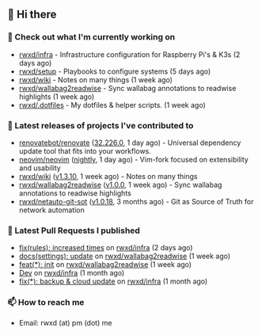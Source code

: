 ## 👋 Hi there

### 👷 Check out what I'm currently working on


- [rwxd/infra](https://github.com/rwxd/infra) - Infrastructure configuration for Raspberry Pi&#39;s &amp; K3s (2 days ago)
- [rwxd/setup](https://github.com/rwxd/setup) - Playbooks to configure systems (5 days ago)
- [rwxd/wiki](https://github.com/rwxd/wiki) - Notes on many things (1 week ago)
- [rwxd/wallabag2readwise](https://github.com/rwxd/wallabag2readwise) - Sync wallabag annotations to readwise highlights (1 week ago)
- [rwxd/.dotfiles](https://github.com/rwxd/.dotfiles) - My dotfiles &amp; helper scripts. (1 week ago)

### 🔭 Latest releases of projects I've contributed to


- [renovatebot/renovate](https://github.com/renovatebot/renovate) ([32.226.0](https://github.com/renovatebot/renovate/releases/tag/32.226.0), 1 day ago) - Universal dependency update tool that fits into your workflows.
- [neovim/neovim](https://github.com/neovim/neovim) ([nightly](https://github.com/neovim/neovim/releases/tag/nightly), 1 day ago) - Vim-fork focused on extensibility and usability
- [rwxd/wiki](https://github.com/rwxd/wiki) ([v1.3.10](https://github.com/rwxd/wiki/releases/tag/v1.3.10), 1 week ago) - Notes on many things
- [rwxd/wallabag2readwise](https://github.com/rwxd/wallabag2readwise) ([v1.0.0](https://github.com/rwxd/wallabag2readwise/releases/tag/v1.0.0), 1 week ago) - Sync wallabag annotations to readwise highlights
- [rwxd/netauto-git-sot](https://github.com/rwxd/netauto-git-sot) ([v1.0.18](https://github.com/rwxd/netauto-git-sot/releases/tag/v1.0.18), 3 months ago) - Git as Source of Truth for network automation

### 🔨 Latest Pull Requests I published


- [fix(rules): increased times](https://github.com/rwxd/infra/pull/67) on [rwxd/infra](https://github.com/rwxd/infra) (2 days ago)
- [docs(settings): update](https://github.com/rwxd/wallabag2readwise/pull/4) on [rwxd/wallabag2readwise](https://github.com/rwxd/wallabag2readwise) (1 week ago)
- [feat(*): init](https://github.com/rwxd/wallabag2readwise/pull/1) on [rwxd/wallabag2readwise](https://github.com/rwxd/wallabag2readwise) (1 week ago)
- [Dev](https://github.com/rwxd/infra/pull/65) on [rwxd/infra](https://github.com/rwxd/infra) (1 month ago)
- [fix(*): backup &amp; cloud update](https://github.com/rwxd/infra/pull/64) on [rwxd/infra](https://github.com/rwxd/infra) (1 month ago)

### 📫 How to reach me

- Email: rwxd (at) pm (dot) me
